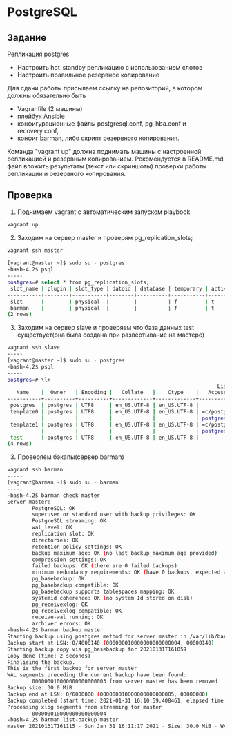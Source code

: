 # PostgreSQL

## Задание

Репликация postgres
- Настроить hot_standby репликацию с использованием слотов
- Настроить правильное резервное копирование

Для сдачи работы присылаем ссылку на репозиторий, в котором должны обязательно быть
- Vagranfile (2 машины)
- плейбук Ansible
- конфигурационные файлы postgresql.conf, pg_hba.conf и recovery.conf,
- конфиг barman, либо скрипт резервного копирования.

Команда "vagrant up" должна поднимать машины с настроенной репликацией и резервным копированием.
Рекомендуется в README.md файл вложить результаты (текст или скриншоты) проверки работы репликации и резервного копирования.

## Проверка

1. Поднимаем vagrant с автоматическим запуском playbook

```bash
vagrant up
```

2. Заходим на сервер master и проверям pg_replication_slots;
```bash
vagrant ssh master
-----
[vagrant@master ~]$ sudo su - postgres
-bash-4.2$ psql
-----
postgres=# select * from pg_replication_slots;
 slot_name | plugin | slot_type | datoid | database | temporary | active | active_pid | xmin | catalog_xmin | restart_lsn | confirmed_flush_lsn 
-----------+--------+-----------+--------+----------+-----------+--------+------------+------+--------------+-------------+---------------------
 slot      |        | physical  |        |          | f         | t      |       6327 |      |              | 0/4000060   | 
 barman    |        | physical  |        |          | f         | t      |       6349 |      |              | 0/4000000   | 
(2 rows)
```
3. Заходим на сервер slave и проверяем что база данных test существует(она была создана при развёртывание на мастере)
```bash
vagrant ssh slave
-----
[vagrant@master ~]$ sudo su - postgres
-bash-4.2$ psql
-----
postgres=# \l+
                                                                    List of databases
   Name    |  Owner   | Encoding |   Collate   |    Ctype    |   Access privileges   |  Size   | Tablespace |                Description                 
-----------+----------+----------+-------------+-------------+-----------------------+---------+------------+--------------------------------------------
 postgres  | postgres | UTF8     | en_US.UTF-8 | en_US.UTF-8 |                       | 7677 kB | pg_default | default administrative connection database
 template0 | postgres | UTF8     | en_US.UTF-8 | en_US.UTF-8 | =c/postgres          +| 7537 kB | pg_default | unmodifiable empty database
           |          |          |             |             | postgres=CTc/postgres |         |            | 
 template1 | postgres | UTF8     | en_US.UTF-8 | en_US.UTF-8 | =c/postgres          +| 7537 kB | pg_default | default template for new databases
           |          |          |             |             | postgres=CTc/postgres |         |            | 
 test      | postgres | UTF8     | en_US.UTF-8 | en_US.UTF-8 |                       | 7537 kB | pg_default | 
(4 rows)
```
3. Проверяем бэкапы(сервер barman)
```bash
vagrant ssh barman
-----
[vagrant@barman ~]$ sudo su - barman
-----
-bash-4.2$ barman check master
Server master:
        PostgreSQL: OK
        superuser or standard user with backup privileges: OK
        PostgreSQL streaming: OK
        wal_level: OK
        replication slot: OK
        directories: OK
        retention policy settings: OK
        backup maximum age: OK (no last_backup_maximum_age provided)
        compression settings: OK
        failed backups: OK (there are 0 failed backups)
        minimum redundancy requirements: OK (have 0 backups, expected at least 0)
        pg_basebackup: OK
        pg_basebackup compatible: OK
        pg_basebackup supports tablespaces mapping: OK
        systemid coherence: OK (no system Id stored on disk)
        pg_receivexlog: OK
        pg_receivexlog compatible: OK
        receive-wal running: OK
        archiver errors: OK
-bash-4.2$ barman backup master
Starting backup using postgres method for server master in /var/lib/barman/master/base/20210131T161059
Backup start at LSN: 0/4000140 (000000010000000000000004, 00000140)
Starting backup copy via pg_basebackup for 20210131T161059
Copy done (time: 2 seconds)
Finalising the backup.
This is the first backup for server master
WAL segments preceding the current backup have been found:
        000000010000000000000003 from server master has been removed
Backup size: 30.0 MiB
Backup end at LSN: 0/6000000 (000000010000000000000005, 00000000)
Backup completed (start time: 2021-01-31 16:10:59.408461, elapsed time: 2 seconds)
Processing xlog segments from streaming for master
        000000010000000000000004
-bash-4.2$ barman list-backup master
master 20210131T161115 - Sun Jan 31 16:11:17 2021 - Size: 30.0 MiB - WAL Size: 0 B - WAITING_FOR_WALS
```
